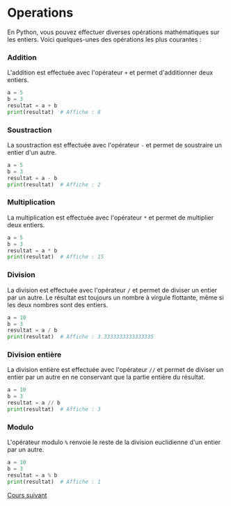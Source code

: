 # Operations

En Python, vous pouvez effectuer diverses opérations mathématiques sur les entiers. Voici quelques-unes des opérations les plus courantes :

### Addition

L'addition est effectuée avec l'opérateur ``+`` et permet d'additionner deux entiers.

```python
a = 5
b = 3
resultat = a + b
print(resultat)  # Affiche : 8
```

### Soustraction
La soustraction est effectuée avec l'opérateur ``-`` et permet de soustraire un entier d'un autre.

```python
a = 5
b = 3
resultat = a - b
print(resultat)  # Affiche : 2
```

### Multiplication
La multiplication est effectuée avec l'opérateur ``*`` et permet de multiplier deux entiers.

```python
a = 5
b = 3
resultat = a * b
print(resultat)  # Affiche : 15
```

### Division
La division est effectuée avec l'opérateur ``/`` et permet de diviser un entier par un autre. Le résultat est toujours un nombre à virgule flottante, même si les deux nombres sont des entiers.

```python
a = 10
b = 3
resultat = a / b
print(resultat)  # Affiche : 3.3333333333333335
```

### Division entière
La division entière est effectuée avec l'opérateur ``//`` et permet de diviser un entier par un autre en ne conservant que la partie entière du résultat.

```python
a = 10
b = 3
resultat = a // b
print(resultat)  # Affiche : 3
```

### Modulo
L'opérateur modulo ``%`` renvoie le reste de la division euclidienne d'un entier par un autre.

```python
a = 10
b = 3
resultat = a % b
print(resultat)  # Affiche : 1
```

[Cours suivant](../Cours/4_Operations%20sur%20chaines.md)